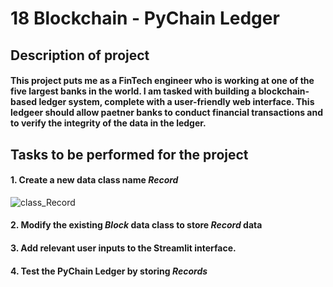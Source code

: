 # **18 Blockchain - PyChain Ledger**


## **Description of project**
#### This project puts me as a FinTech engineer who is working at one of the five largest banks in the world. I am tasked with building a blockchain-based ledger system, complete with a user-friendly web interface. This ledgeer should allow paetner banks to conduct financial transactions and to verify the integrity of the data in the ledger.

## **Tasks to be performed for the project**
#### 1. Create a new data class name *Record*
![class_Record](UMN/Homework/18_Blockchain/images.png/class_Record.png.png "class_record")






#### 2. Modify the existing *Block* data class to store *Record* data
#### 3. Add relevant user inputs to the Streamlit interface.
#### 4. Test the PyChain Ledger by storing *Records*


